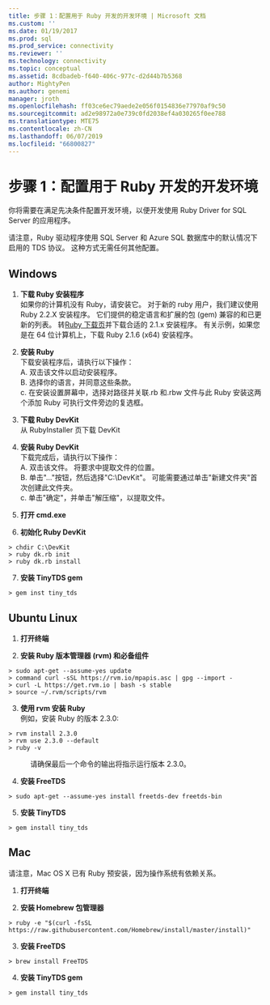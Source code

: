 ```yaml
---
title: 步骤 1：配置用于 Ruby 开发的开发环境 | Microsoft 文档
ms.custom: ''
ms.date: 01/19/2017
ms.prod: sql
ms.prod_service: connectivity
ms.reviewer: ''
ms.technology: connectivity
ms.topic: conceptual
ms.assetid: 8cdbadeb-f640-406c-977c-d2d44b7b5368
author: MightyPen
ms.author: genemi
manager: jroth
ms.openlocfilehash: ff03ce6ec79aede2e056f0154836e77970af9c50
ms.sourcegitcommit: ad2e98972a0e739c0fd2038ef4a030265f0ee788
ms.translationtype: MTE75
ms.contentlocale: zh-CN
ms.lasthandoff: 06/07/2019
ms.locfileid: "66800827"
---
```

# <a name="step-1-configure-development-environment-for-ruby-development"></a>步骤 1：配置用于 Ruby 开发的开发环境
你将需要在满足先决条件配置开发环境，以便开发使用 Ruby Driver for SQL Server 的应用程序。    
  
请注意，Ruby 驱动程序使用 SQL Server 和 Azure SQL 数据库中的默认情况下启用的 TDS 协议。  这种方式无需任何其他配置。  
  
  
## <a name="windows"></a>Windows  
  
1.  **下载 Ruby 安装程序**  
如果你的计算机没有 Ruby，请安装它。 对于新的 ruby 用户，我们建议使用 Ruby 2.2.X 安装程序。 它们提供的稳定语言和扩展的包 (gem) 兼容的和已更新的列表。 转[Ruby 下载页](https://rubyinstaller.org/downloads/)并下载合适的 2.1.x 安装程序。 有关示例，如果您是在 64 位计算机上，下载 Ruby 2.1.6 (x64) 安装程序。   
  
2.  **安装 Ruby**  
下载安装程序后，请执行以下操作：  
A. 双击该文件以启动安装程序。  
B. 选择你的语言，并同意这些条款。  
c.  在安装设置屏幕中，选择对路径并关联.rb 和.rbw 文件与此 Ruby 安装这两个添加 Ruby 可执行文件旁边的复选框。  
  
3.  **下载 Ruby DevKit**  
从 RubyInstaller 页下载 DevKit  
  
4.  **安装 Ruby DevKit**  
下载完成后，请执行以下操作：  
A. 双击该文件。 将要求中提取文件的位置。  
B. 单击"..."按钮，然后选择"C:\DevKit"。 可能需要通过单击"新建文件夹"首次创建此文件夹。  
c. 单击"确定"，并单击"解压缩"，以提取文件。  
  
5. **打开 cmd.exe**  
  
6. **初始化 Ruby DevKit**  
```  
> chdir C:\DevKit  
> ruby dk.rb init  
> ruby dk.rb install  
```  
  
7.  **安装 TinyTDS gem**  
```  
> gem inst tiny_tds
```  
  
## <a name="ubuntu-linux"></a>Ubuntu Linux  
  
1. **打开终端**  
  
2. **安装 Ruby 版本管理器 (rvm) 和必备组件**  
```  
> sudo apt-get --assume-yes update  
> command curl -sSL https://rvm.io/mpapis.asc | gpg --import -  
> curl -L https://get.rvm.io | bash -s stable  
> source ~/.rvm/scripts/rvm  
```  
   
3. **使用 rvm 安装 Ruby**  
例如，安装 Ruby 的版本 2.3.0:  
```  
> rvm install 2.3.0  
> rvm use 2.3.0 --default  
> ruby -v  
```  
&nbsp;&nbsp;&nbsp;&nbsp;&nbsp;&nbsp;&nbsp;&nbsp;&nbsp;&nbsp;&nbsp;请确保最后一个命令的输出将指示运行版本 2.3.0。  
  
4.  **安装 FreeTDS**  
```  
> sudo apt-get --assume-yes install freetds-dev freetds-bin  
```  
  
5.  **安装 TinyTDS**  
```  
> gem install tiny_tds  
```  
  
## <a name="mac"></a>Mac  
  
请注意，Mac OS X 已有 Ruby 预安装，因为操作系统有依赖关系。    
  
1.  **打开终端**  
  
2. **安装 Homebrew 包管理器**  
```  
> ruby -e "$(curl -fsSL https://raw.githubusercontent.com/Homebrew/install/master/install)"  
```  
  
3.  **安装 FreeTDS**  
```  
> brew install FreeTDS  
```  
  
4.  **安装 TinyTDS gem**  
```  
> gem install tiny_tds  
```

